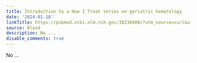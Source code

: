 ```yaml
---
title: Introduction to a How I Treat series on geriatric hematology
date: '2024-01-18'
linkTitle: https://pubmed.ncbi.nlm.nih.gov/38236608/?utm_source=curl&utm_medium=rss&utm_campaign=journals&utm_content=7603509&fc=None&ff=20240119170724&v=2.18.0
source: Blood
description: No ...
disable_comments: true
---
```

No ...